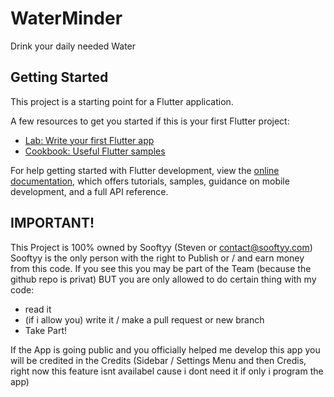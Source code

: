 # WaterMinder

Drink your daily needed Water

## Getting Started

This project is a starting point for a Flutter application.

A few resources to get you started if this is your first Flutter project:

- [Lab: Write your first Flutter app](https://docs.flutter.dev/get-started/codelab)
- [Cookbook: Useful Flutter samples](https://docs.flutter.dev/cookbook)

For help getting started with Flutter development, view the
[online documentation](https://docs.flutter.dev/), which offers tutorials,
samples, guidance on mobile development, and a full API reference.

## IMPORTANT!

This Project is 100% owned by Sooftyy (Steven or contact@sooftyy.com)
Sooftyy is the only person with the right to Publish or / and earn money from this code.
If you see this you may be part of the Team (because the github repo is privat) BUT you are only allowed to do certain thing with my code:
- read it
- (if i allow you) write it / make a pull request or new branch
- Take Part!

If the App is going public and you officially helped me develop this app you will be credited in the Credits (Sidebar / Settings Menu and then Credis, right now this feature isnt availabel cause i dont need it if only i program the app)

